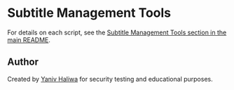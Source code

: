 # Subtitle Management Tools

For details on each script, see the [Subtitle Management Tools section in the main README](https://github.com/YanivHaliwa/Linux-Stuff/tree/master?tab=readme-ov-file#subtitle-management-tools).

## Author

Created by [Yaniv Haliwa](https://github.com/YanivHaliwa) for security testing and educational purposes.